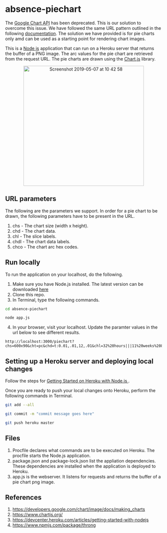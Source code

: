 # absence-piechart

The [Google Chart API](https://developers.google.com/chart/image/docs/making_charts) has been deprecated. This is our solution to overcome this issue. We have followed the same URL pattern outlined in the following [documentation](https://developers.google.com/chart/image/docs/making_charts). The solution we have provided is for pie charts only amd can be used as a starting point for rendering chart images.

This is a [Node js](https://nodejs.org/en/) application that can run on a Heroku server that returns the buffer of a PNG image. The arc values for the pie chart are retrieved from the request URL. The pie charts are drawn using the [Chart.js](https://www.chartjs.org/) library.

<p align="center">
<img width="387" alt="Screenshot 2019-05-07 at 10 42 58" src="https://user-images.githubusercontent.com/6918585/57290247-ed597d80-70b4-11e9-8ef8-b8e797ff87f6.png">
</p>

## URL parameters
The following are the parameters we support. In order for a pie chart to be drawn, the following parameters have to be present in the URL. 

1. chs - The chart size (width x height).
1. chd - The chart data.
2. chl - The slice labels.
3. chdl - The chart data labels.
4. chco - The chart arc hex codes.

## Run locally
To run the application on your localhost, do the following.

1. Make sure you have Node.js installed. The latest version can be downloaded [here](https://developers.google.com/chart/image/docs/making_charts)
1. Clone this repo.
2. In Terminal, type the following commands.
```bash
cd absence-piechart 
```
```bash
node app.js 
```
4. In your browser, visit your localhost. Update the paramter values in the url below to see different results.
```console
http://localhost:3000/piechart?chs=600x90&cht=pc&chd=t:0.01,.01,12,.01&chl=32%20hours|||11%20weeks%208%20hours&chdl=Pending|Approved|Deducted|Remaining&chco=00FF0066|00FF00|0000FF44|ADD8E6
```

## Setting up a Heroku server and deploying local changes
Follow the steps for [Getting Started on Heroku with Node.js
](https://devcenter.heroku.com/articles/getting-started-with-nodejs).

Once you are ready to push your local changes onto Heroku, perform the following commands in Terminal.
```bash
git add --all
```
```bash
git commit -m "commit message goes here"
```
```bash
git push heroku master
```

## Files
1. Procfile declares what commands are to be executed on Heroku. The procfile starts the Node.js application.
2. package.json and package-lock.json list the appliation dependencies. These dependencies are installed when the application is deployed to Heroku. 
3. app.js is the webserver. It listens for requests and returns the buffer of a pie chart png image.

## References
1. https://developers.google.com/chart/image/docs/making_charts
2. https://www.chartjs.org/
3. https://devcenter.heroku.com/articles/getting-started-with-nodejs
4. https://www.npmjs.com/package/throng

